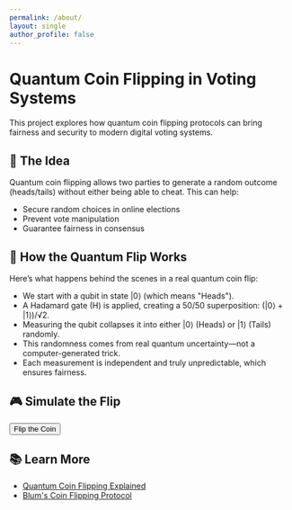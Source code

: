 ```yaml
---
permalink: /about/
layout: single
author_profile: false
---
```


<h1>Quantum Coin Flipping in Voting Systems</h1>

<p>This project explores how quantum coin flipping protocols can bring fairness and security to modern digital voting systems.</p>

<h2>🧠 The Idea</h2>
<p>Quantum coin flipping allows two parties to generate a random outcome (heads/tails) without either being able to cheat. This can help:</p>
<ul>
  <li>Secure random choices in online elections</li>
  <li>Prevent vote manipulation</li>
  <li>Guarantee fairness in consensus</li>
</ul>

<h2>🧪 How the Quantum Flip Works</h2>
<p>Here’s what happens behind the scenes in a real quantum coin flip:</p>
<ul>
  <li>We start with a qubit in state |0⟩ (which means "Heads").</li>
  <li>A Hadamard gate (H) is applied, creating a 50/50 superposition: (|0⟩ + |1⟩)/√2.</li>
  <li>Measuring the qubit collapses it into either |0⟩ (Heads) or |1⟩ (Tails) randomly.</li>
  <li>This randomness comes from real quantum uncertainty—not a computer-generated trick.</li>
  <li>Each measurement is independent and truly unpredictable, which ensures fairness.</li>
</ul>

<h2>🎮 Simulate the Flip</h2>
<button onclick="flipCoin()">Flip the Coin</button>
<p id="result" style="font-size: 24px;"></p>

<script>
  function flipCoin() {
    const result = Math.random() < 0.5 ? "🪙 Heads (|0⟩)" : "🪙 Tails (|1⟩)";
    document.getElementById("result").innerText = result;
  }
</script>

<h2>📚 Learn More</h2>
<ul>
  <li><a href="https://quantum.country/qcvc">Quantum Coin Flipping Explained</a></li>
  <li><a href="https://arxiv.org/abs/quant-ph/9906108">Blum's Coin Flipping Protocol</a></li>
</ul>
